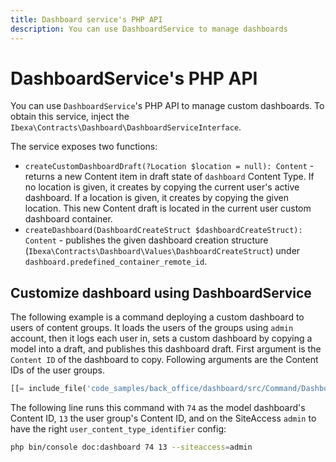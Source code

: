 ```yaml
---
title: Dashboard service's PHP API
description: You can use DashboardService to manage dashboards
---
```


# DashboardService's PHP API

You can use `DashboardService`'s PHP API to manage custom dashboards.
To obtain this service, inject the `Ibexa\Contracts\Dashboard\DashboardServiceInterface`.

The service exposes two functions:

- `createCustomDashboardDraft(?Location $location = null): Content` - returns a new Content item in draft state of `dashboard` Content Type.
  If no location is given, it creates by copying the current user's active dashboard.
  If a location is given, it creates by copying the given location.
  This new Content draft is located in the current user custom dashboard container.
- `createDashboard(DashboardCreateStruct $dashboardCreateStruct): Content` - publishes the given dashboard creation structure (`Ibexa\Contracts\Dashboard\Values\DashboardCreateStruct`) under `dashboard.predefined_container_remote_id`.

## Customize dashboard using DashboardService

The following example is a command deploying a custom dashboard to users of content groups.
It loads the users of the groups using `admin` account, then it logs each user in, sets a custom dashboard by copying a model into a draft,
and publishes this dashboard draft.
First argument is the `Content ID` of the dashboard to copy.
Following arguments are the Content IDs of the user groups.

``` php hl_lines="61"
[[= include_file('code_samples/back_office/dashboard/src/Command/DashboardCommand.php') =]]
```

The following line runs this command with `74` as the model dashboard's Content ID, `13` the user group's Content ID, and on the SiteAccess `admin` to have the right `user_content_type_identifier` config:

```bash
php bin/console doc:dashboard 74 13 --siteaccess=admin
```